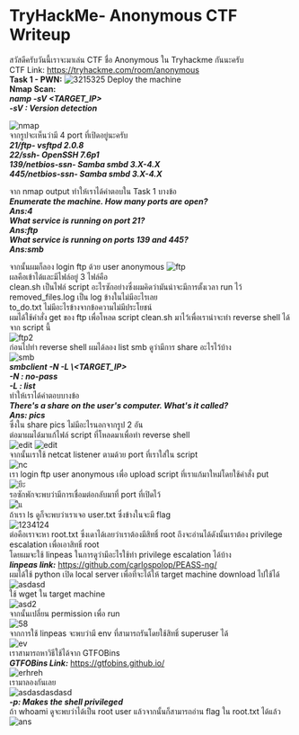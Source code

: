 # TryHackMe- Anonymous CTF Writeup
สวัสดีครับวันนี้เราจะมาเล่น CTF ชื่อ Anonymous ใน Tryhackme กันนะครับ<br />
CTF Link: https://tryhackme.com/room/anonymous<br />
**Task 1 - PWN:**
![3215325](https://user-images.githubusercontent.com/78845680/222404444-ed8363c8-8776-4e84-8b88-225dcc784e07.PNG)
Deploy the machine <br/>
**Nmap Scan:**<br />
***namp -sV <TARGET_IP><br />***
***-sV : Version detection***

![nmap](https://user-images.githubusercontent.com/78845680/222404903-585ecbdd-7b56-4a85-9dc3-c4f2498a86c5.PNG)<br />
จากรูปจะเห็นว่ามี 4 port ที่เปิดอยู่นะครับ<br />
***21/ftp- vsftpd 2.0.8<br />***
***22/ssh- OpenSSH 7.6p1<br />***
***139/netbios-ssn- Samba smbd 3.X-4.X<br />***
***445/netbios-ssn- Samba smbd 3.X-4.X<br />***

จาก nmap output ทำให้เราได้คำตอบใน Task 1 บางข้อ<br />
***Enumerate the machine.  How many ports are open?<br />***
***Ans:4<br />***
***What service is running on port 21?<br />***
***Ans:ftp<br />***
***What service is running on ports 139 and 445?<br />***
***Ans:smb<br />***

จากนั้นผมก็ลอง login ftp ด้วย user anonymous
![ftp](https://user-images.githubusercontent.com/78845680/222406900-28ccc1df-1125-4298-9987-2f92e880ac74.PNG)<br />
ผลคือเข้าได้และมีไฟล์อยู่ 3 ไฟล์คือ<br />
clean.sh เป็นไฟล์ script อะไรซักอย่างซึ่งผมคิดว่ามันน่าจะมีการตั้งเวลา run ไว้<br />
removed_files.log เป็น log ข้างในไม่มีอะไรเลย<br />
to_do.txt ไม่มีอะไรข้างจากข้อความไม่มีประโยชน์<br />
ผมได้ใช้คำสั่ง get ของ ftp เพื่อโหลด script clean.sh มาไว้เพื่อเราน่าจะทำ reverse shell ได้จาก script นี้<br />
![ftp2](https://user-images.githubusercontent.com/78845680/222409745-4219edab-1d4e-4d3c-83e2-e7ced4613298.PNG)<br />
ก่อนไปทำ reverse shell ผมได้ลอง list smb ดูว่ามีการ share อะไรไว้บ้าง<br />
![smb](https://user-images.githubusercontent.com/78845680/222410183-26cd9fd8-4d90-4ba0-99fe-3bfc56a4778d.PNG)<br />
***smbclient -N -L \\<TARGET_IP><br />***
***-N : no-pass<br />***
***-L : list<br />***
ทำให้เราได้คำตอบบางข้อ<br />
***There's a share on the user's computer.  What's it called?<br />***
***Ans: pics<br />***
ซึ่งใน share pics ไม่มีอะไรนอกจากรูป 2 อัน<br />
ต่อมาผมได้มาแก้ไฟล์ script ที่โหลดมาเพื่อทำ reverse shell<br />
![edit](https://user-images.githubusercontent.com/78845680/222411918-3d4b6d2f-5677-41d3-8eee-4c7bc8ac2dd6.PNG)
![edit](https://user-images.githubusercontent.com/78845680/222411946-37a18e45-0b81-44f6-8d19-72751f25f016.PNG)<br />
จากนั้นเราใช้ netcat listener ตามด้วย port ที่เราใส่ใน script<br />
![nc](https://user-images.githubusercontent.com/78845680/222412863-e73c00ba-7d2c-491f-aeec-a4e337f77804.PNG)<br />
เรา login ftp user anonymous เพื่อ upload script ที่เราแก้มาใหม่โดยใช้คำสั่ง put<br />
![ยีะ](https://user-images.githubusercontent.com/78845680/222413411-8b1ef486-8a95-42e4-997b-565f567f2bc7.PNG)<br />
รอซักพักจะพบว่ามีการเชื่อมต่อกลับมาที่ port ที่เปิดไว้<br />
![ืแ](https://user-images.githubusercontent.com/78845680/222413788-482f29bc-a891-418b-8639-1394192da7a6.PNG)<br />
ถ้าเรา ls ดูก็จะพบว่าเราเจอ user.txt ซึ่งข้างในจะมี flag<br />
![1234124](https://user-images.githubusercontent.com/78845680/222414194-0dfc1f15-d0d5-4210-ab9b-fdbf7dadec51.PNG)<br />
ต่อคือเราจะหา root.txt ซึ่งเดาได้เลยว่าเราต้องมีสิทธิ์ root ถึงจะอ่านได้ดังนั้นเราต้อง privilege escalation เพื่อเอาสิทธิ์ root<br />
โดยผมจะใช้ linpeas ในการดูว่ามีอะไรใช้ทำ privilege escalation ได้บ้าง<br />
***linpeas link:*** https://github.com/carlospolop/PEASS-ng/<br />
ผมได้ใช้ python เปิด local server เพื่อที่จะได้ให้ target machine download ไปใช้ได้<br />
![asdasd](https://user-images.githubusercontent.com/78845680/222416377-0a0cbcfb-7817-4f5c-8ac7-aa78916b4af5.PNG)<br />
ใช้ wget ใน target machine<br />
![asd2](https://user-images.githubusercontent.com/78845680/222416652-42307802-9ce5-4451-95a0-80d3fa757789.PNG)<br />
จากนั้นเปลี่ยน permission เพื่อ run<br />
![58](https://user-images.githubusercontent.com/78845680/222416841-987173c0-ed10-4966-8671-b72a53719962.PNG)<br />
จากการใช้ linpeas จะพบว่ามี env ที่สามารถรันโดยใช้สิทธิ์ superuser ได้<br />
![ev](https://user-images.githubusercontent.com/78845680/222417445-94ec115c-5ca7-4b38-b3e3-29a1b8a11470.PNG)<br />
เราสามารถหาวิธีใช้ได้จาก GTFOBins<br />
***GTFOBins Link:*** https://gtfobins.github.io/<br />
![erhreh](https://user-images.githubusercontent.com/78845680/222417741-afe2a4fb-cc19-4213-a995-8c4362f520d9.PNG)<br />
เรามาลองกันเลย<br />
![asdasdasdasd](https://user-images.githubusercontent.com/78845680/222417795-cfc7336e-d318-4635-9163-4bb5b4ef7c78.PNG)<br />
***-p: Makes the shell privileged<br />***
ถ้า whoami ดูจะพบว่าได้เป็น root user แล้วจากนั้นก็สามารถอ่าน flag ใน root.txt ได้แล้ว<br />
![ans](https://user-images.githubusercontent.com/78845680/222418528-3d4d6dff-21f4-4f7c-804c-50caa686f4f7.PNG)
